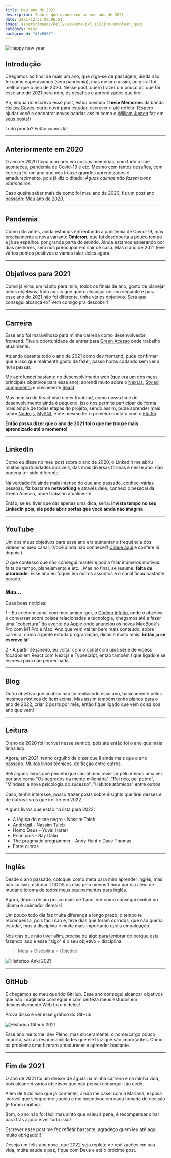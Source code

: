 ```yaml
---
title: Meu ano de 2021
description: Tudo o que aconteceu no meu ano de 2021
date: 2021-12-31 09:06:51
image: assets/images/kelly-sikkema-pxl_s152jnm-unsplash.jpeg
category: misc
background: "#fb5607"
---
```

![Happy new year](assets/images/kelly-sikkema-pxl_s152jnm-unsplash.jpeg "Happy new year")

## Introdução

Chegamos ao final de mais um ano, que diga-se de passagem, ainda não foi como esperávamos (sem pandemia), mas mesmo assim, no geral foi melhor que o ano de 2020. Nesse post, quero trazer um pouco do que foi esse ano de 2021 para mim, os desafios e aprendizados que tirei. 

Ah, enquanto escrevo esse post, estou ouvindo **These Memories** da banda [Hollow Coves](https://open.spotify.com/artist/7IAFAOtc9kTYNTizhLSWM6?si=l1saAzn_T0uRUc-V4PVx_w), curto ouvir para estudar, escrever e até refletir. (Espero ajudar você a encontrar novas bandas assim como o [William Justen](https://willianjusten.com.br/) faz em seus posts!)

Tudo pronto? Então vamos lá!

<hr/>

## Anteriormente em 2020

O ano de 2020 ficou marcado em nossas memórias, com tudo o que aconteceu, pandemia de Covid-19 e etc. Mesmo com tantos desafios, com certeza foi um ano que nos trouxe grandes aprendizados e amadurecimento, pois já diz o ditado: *Águas calmas não fazem bons marinheiros*. 

Caso queira saber mais de como foi meu ano de 2020, fiz um post ano passado: [Meu ano de 2020](https://www.devjuniorplus.com.br/meu-ano-de-2020/).

<hr/>

## Pandemia

Como dito antes, ainda estamos enfrentando a pandemia de Covid-19, mas precisamente a nova variante **Omicron**, que foi descoberta a pouco tempo e já se espalhou por grande parte do mundo. Ainda estamos esperando por dias melhores, sem nos preocupar em sair de casa. Mas o ano de 2021 teve vários pontos positivos e vamos falar deles agora.

<hr/>

## Objetivos para 2021

Como já virou um hábito para mim, todos os finais de ano, gosto de planejar meus objetivos, tudo aquilo que quero alcançar no ano seguinte e para esse ano de 2021 não foi diferente, tinha vários objetivos. Será que consegui alcançá-lo? Vem comigo pra descobrir!

<hr/>

## Carreira

Esse ano foi maravilhoso para minha carreira como desenvolvedor frontend. Tive a oportunidade de entrar para [Green Acesso](https://greenacesso.com.br/) onde trabalho atualmente.

Atuando durante todo o ano de 2021 como dev frontend, pude confirmar que é isso que realmente gosto de fazer, passo horas codando sem ver a hora passar.

Me aprofundei bastante no desenvolvimento web (que era um dos meus principais objetivos para esse ano), aprendi muito sobre o [Next.js](https://nextjs.org/), [Styled components](https://styled-components.com/) e obviamente [React](https://reactjs.org/). 

Mas nem só de React vive o dev frontend, como nosso time de desenvolvimento ainda é pequeno, isso nos permite participar de forma mais ampla de todas etapas do projeto, sendo assim, pude aprender mais sobre [Node.js](https://nodejs.org/en/), [MySQL](https://www.mysql.com/) e até mesmo ter o primeiro contato com o [Flutter](https://flutter.dev/).

**Então posso dizer que o ano de 2021 foi o que me trouxe mais aprendizado até o momento!**

<hr/>

## LinkedIn

Como eu disse no meu post sobre o ano de 2020, o LinkedIn me abriu muitas oportunidades incríveis, das mais diversas formas e nesse ano, não poderia ter sido diferente. 

Na verdade foi ainda mais intenso do que ano passado, conheci várias pessoas, fiz bastante **networking** e através dele, conheci o pessoal da Green Acesso, onde trabalho atualmente.

Então, se eu tiver que dar apenas uma dica, seria: **invista tempo no seu LinkedIn pois, ele pode abrir portas que você ainda não imagina.**

<hr/>

## YouTube

Um dos meus objetivos para esse ano era aumentar a frequência dos vídeos no meu canal. (Você ainda não conhece?! [Clique aqui](https://www.youtube.com/channel/UCERTT0Z4u-0dFask_kL83sw/videos) e confere lá depois.)

O que confesso que não consegui manter e podia falar inúmeros motivos: falta de tempo, planejamento e etc... Mas no final, se resume: **falta de prioridade**. Esse ano eu foquei em outros assuntos e o canal ficou bastante parado.

### Mas...

Duas boas notícias:

1 - Eu criei um canal com meu amigo Igor, o [Código infnito](https://www.youtube.com/channel/UCe_bOHRr4t1orh3wiuJUxog), onde o objetivo é conversar sobre coisas relacionadas a tecnologia, chegamos até a fazer uma "cobertura" do evento da Apple onde anunciou os novos MacBook's Pro com M1 Pro e Max. Ano que vem vai ter bem mais conteúdo, sobre carreira, como a gente estuda programação, dicas e muito mais. **Então ja se escreve lá!**

2 - A partir de janeiro, eu voltar com o [canal](https://www.youtube.com/channel/UCERTT0Z4u-0dFask_kL83sw/videos) com uma série de vídeos focados em React com Next.js e Typescript, então também fique ligado e se escreva para não perder nada.

<hr/>

## Blog

Outro objetivo que acabou não se realizando esse ano, basicamente pelos mesmos motivos do item acima. Mas assim também tenho planos para o ano de 2022, criar 2 posts por mês, então fique ligado que vem coisa boa ano que vem!

<hr/>

## Leitura

O ano de 2020 foi incrível nesse sentido, pois até então foi o ano que mais tinha lido.

Agora, em 2021, tenho orgulho de dizer que li ainda mais que o ano passado. Muitos livros técnicos, de ficção entre outros.

Reli alguns livros que percebi que são ótimos revisitar pelo menos uma vez por ano como "Os segredos da mente milionária", "Pai rico, pai pobre", "Mindset: a nova psicologia do sucesso", "Hábitos atômicos" entre outros.

Caso, tenha interesse, posso trazer posts sobre insights que tirei desses e de outros livros que irei ler em 2022.

Alguns livros que estão na lista para 2022: 

* A lógica do cisne negro - Nassim Taleb
* Antifrágil - Nassim Taleb
* Homo Deus - Yuval Harari
* Princípios - Ray Dalio
* The pragmatic programmer - Andy Hunt e Dave Thomas
* Entre outros

<hr/>

## Inglês

Desde o ano passado, coloquei como meta para mim aprender inglês, mas não só isso, estudar TODOS os dias pelo menos 1 hora por dia além de mudar o idioma de todos meus equipamentos para inglês. 

Agora, depois de um pouco mais de 1 ano, ver como consegui evoluir no idioma é animador demais!

Um pouco todo dia faz muita diferença a longo prazo, o tempo te recompensa, pois fácil não é, teve dias que foram corridos, que não queria estudar, mas a disciplina é muita mais importante que a empolgação. 

Nos dias que não tiver afim, precisa de algo para lembrar do porque esta fazendo isso e esse "algo" é o seu objetivo + disciplina.

>  Meta + Disciplina = Objetivo

![Historico Anki 2021](assets/images/screen-shot-2021-12-31-at-8.49.12-am.png "Historico Anki 2021")

<hr/>

## GitHub

E chegamos ao meu querido GitHub. Esse ano consegui alcançar objetivos que não imaginaria conseguir e com certeza meus estudos em desenvolvimento Web foi um deles!

Prova disso é ver esse gráfico do GitHub:

![Historico Github 2021](assets/images/screen-shot-2021-12-30-at-8.27.40-am.png "Historico Github 2021")

Esse ano me tornei dev Pleno, mas sinceramente, o nome/cargo pouco importa, são as responsabilidades que ele traz que são importantes. Como os problemas me fizeram amadurecer e aprender bastante.

<hr/>

## Fim de 2021

O ano de 2021 foi um divisor de águas na minha carreira e na minha vida, pois alcancei vários objetivos que não pensei conseguir tão cedo. 

Além de tudo isso que já comentei, ainda me casei com a Mariana, esposa incrível que sempre me apoiou e me incentivou em cada tomada de decisão (e foram muitas). 

Bom, o ano não foi fácil mas sinto que valeu à pena, é recompensar olhar para trás agora e ver tudo isso!

Escrever esse post me fez refletir bastante, agradeço quem leu até aqui, muito obrigado!!!

Desejo um feliz ano novo, que 2022 seja repleto de realizações em sua vida, muita saúde e paz, fique com Deus e até o próximo post.
